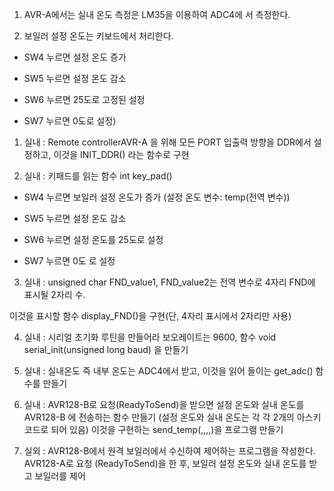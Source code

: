 1. AVR-A에서는 실내 온도 측정은 LM35을 이용하여 ADC4에 서 측정한다. 

2. 보일러 설정 온도는 키보드에서 처리한다.

- SW4 누르면 설정 온도 증가

- SW5 누르면 설정 온도 감소

- SW6 누르면 25도로 고정된 설정

- SW7 누르면 0도로 설정) 

1) 실내  :  Remote controllerAVR-A 을 위해 모든 PORT 입출력 방향을 DDR에서 설정하고, 이것을 INIT_DDR() 라는 함수로 구현


2) 실내 : 키패드를 읽는 함수 int key_pad()

- SW4 누르면 보일러 설정 온도가 증가 (설정 온도 변수: temp(전역 변수))

- SW5 누르면 설정 온도 감소 

- SW6 누르면 설정 온도를 25도로 설정

- SW7 누르면 0도 로 설정


3) 실내 : unsigned char FND_value1, FND_value2는 전역 변수로 4자리 FND에 표시될 2자리 수.

이것을 표시할 함수 display_FND()을 구현(단, 4자리 표시에서 2자리만 사용)


4) 실내 : 시리얼 초기화 루틴을 만들어라 보오레이트는 9600, 함수 void serial_init(unsigned long baud) 을 만들기


5) 실내 : 실내온도 즉 내부 온도는 ADC4에서 받고, 이것을 읽어 들이는 get_adc() 함수를 만들기


6) 실내 : AVR128-B로 요청(ReadyToSend)을 받으면 설정 온도와 실내 온도를 AVR128-B 에 전송하는 함수 만들기 (설정 온도와 실내 온도는 각 각 2개의 아스키 코드로 되어 있음) 이것을 구현하는 send_temp(,,,,)을 프로그램 만들기


7) 실외 : AVR128-B에서 원격 보일러에서 수신하여 제어하는 프로그램을 작성한다.  AVR128-A로 요청 (ReadyToSend)을 한 후, 보일러 설정 온도와 실내 온도를 받고 보일러를 제어


